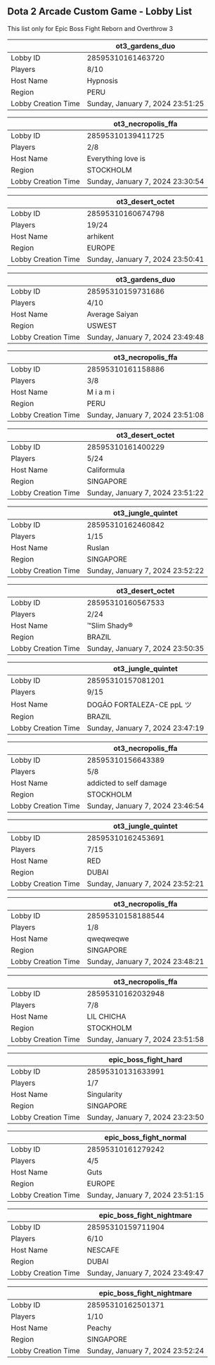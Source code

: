 ## Dota 2 Arcade Custom Game - Lobby List

This list only for Epic Boss Fight Reborn and Overthrow 3

|  | ot3_gardens_duo |
| ------ | ------ |
| Lobby ID | 28595310161463720 |
| Players | 8/10 |
| Host Name | Hypnosis |
| Region | PERU |
| Lobby Creation Time | Sunday, January 7, 2024 23:51:25 |


|  | ot3_necropolis_ffa |
| ------ | ------ |
| Lobby ID | 28595310139411725 |
| Players | 2/8 |
| Host Name | Everything love is |
| Region | STOCKHOLM |
| Lobby Creation Time | Sunday, January 7, 2024 23:30:54 |


|  | ot3_desert_octet |
| ------ | ------ |
| Lobby ID | 28595310160674798 |
| Players | 19/24 |
| Host Name | arhikent |
| Region | EUROPE |
| Lobby Creation Time | Sunday, January 7, 2024 23:50:41 |


|  | ot3_gardens_duo |
| ------ | ------ |
| Lobby ID | 28595310159731686 |
| Players | 4/10 |
| Host Name | Average Saiyan |
| Region | USWEST |
| Lobby Creation Time | Sunday, January 7, 2024 23:49:48 |


|  | ot3_necropolis_ffa |
| ------ | ------ |
| Lobby ID | 28595310161158886 |
| Players | 3/8 |
| Host Name | M i a m i |
| Region | PERU |
| Lobby Creation Time | Sunday, January 7, 2024 23:51:08 |


|  | ot3_desert_octet |
| ------ | ------ |
| Lobby ID | 28595310161400229 |
| Players | 5/24 |
| Host Name | Califormula |
| Region | SINGAPORE |
| Lobby Creation Time | Sunday, January 7, 2024 23:51:22 |


|  | ot3_jungle_quintet |
| ------ | ------ |
| Lobby ID | 28595310162460842 |
| Players | 1/15 |
| Host Name | Ruslan |
| Region | SINGAPORE |
| Lobby Creation Time | Sunday, January 7, 2024 23:52:22 |


|  | ot3_desert_octet |
| ------ | ------ |
| Lobby ID | 28595310160567533 |
| Players | 2/24 |
| Host Name | ™Slim Shady® |
| Region | BRAZIL |
| Lobby Creation Time | Sunday, January 7, 2024 23:50:35 |


|  | ot3_jungle_quintet |
| ------ | ------ |
| Lobby ID | 28595310157081201 |
| Players | 9/15 |
| Host Name | DOGÃO FORTALEZA-CE ppL ツ |
| Region | BRAZIL |
| Lobby Creation Time | Sunday, January 7, 2024 23:47:19 |


|  | ot3_necropolis_ffa |
| ------ | ------ |
| Lobby ID | 28595310156643389 |
| Players | 5/8 |
| Host Name | addicted to self damage |
| Region | STOCKHOLM |
| Lobby Creation Time | Sunday, January 7, 2024 23:46:54 |


|  | ot3_jungle_quintet |
| ------ | ------ |
| Lobby ID | 28595310162453691 |
| Players | 7/15 |
| Host Name | RED |
| Region | DUBAI |
| Lobby Creation Time | Sunday, January 7, 2024 23:52:21 |


|  | ot3_necropolis_ffa |
| ------ | ------ |
| Lobby ID | 28595310158188544 |
| Players | 1/8 |
| Host Name | qweqweqwe |
| Region | SINGAPORE |
| Lobby Creation Time | Sunday, January 7, 2024 23:48:21 |


|  | ot3_necropolis_ffa |
| ------ | ------ |
| Lobby ID | 28595310162032948 |
| Players | 7/8 |
| Host Name | LIL CHICHA |
| Region | STOCKHOLM |
| Lobby Creation Time | Sunday, January 7, 2024 23:51:58 |


|  | epic_boss_fight_hard |
| ------ | ------ |
| Lobby ID | 28595310131633991 |
| Players | 1/7 |
| Host Name | Singularity |
| Region | SINGAPORE |
| Lobby Creation Time | Sunday, January 7, 2024 23:23:50 |


|  | epic_boss_fight_normal |
| ------ | ------ |
| Lobby ID | 28595310161279242 |
| Players | 4/5 |
| Host Name | Guts |
| Region | EUROPE |
| Lobby Creation Time | Sunday, January 7, 2024 23:51:15 |


|  | epic_boss_fight_nightmare |
| ------ | ------ |
| Lobby ID | 28595310159711904 |
| Players | 6/10 |
| Host Name | NESCAFE |
| Region | DUBAI |
| Lobby Creation Time | Sunday, January 7, 2024 23:49:47 |


|  | epic_boss_fight_nightmare |
| ------ | ------ |
| Lobby ID | 28595310162501371 |
| Players | 1/10 |
| Host Name | Peachy |
| Region | SINGAPORE |
| Lobby Creation Time | Sunday, January 7, 2024 23:52:24 |


